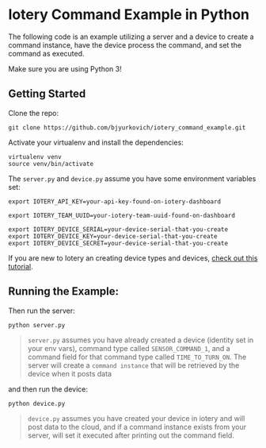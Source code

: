 # Iotery Command Example in Python

The following code is an example utilizing a server and a device to create a command instance, have the device process the command, and set the command as executed.

Make sure you are using Python 3!

## Getting Started

Clone the repo:

```
git clone https://github.com/bjyurkovich/iotery_command_example.git
```

Activate your virtualenv and install the dependencies:

```
virtualenv venv
source venv/bin/activate
```

The `server.py` and `device.py` assume you have some environment variables set:

```
export IOTERY_API_KEY=your-api-key-found-on-iotery-dashboard

export IOTERY_TEAM_UUID=your-iotery-team-uuid-found-on-dashboard

export IOTERY_DEVICE_SERIAL=your-device-serial-that-you-create
export IOTERY_DEVICE_KEY=your-device-serial-that-you-create
export IOTERY_DEVICE_SECRET=your-device-serial-that-you-create
```

If you are new to Iotery an creating device types and devices, [check out this tutorial](https://dev.to/bjyurkovich/get-started-with-your-iot-devices-using-iotery-io-4c2d).

## Running the Example:

Then run the server:

```
python server.py
```

> `server.py` assumes you have already created a device (identity set in your env vars), command type called `SENSOR_COMMAND_1`, and a command field for that command type called `TIME_TO_TURN_ON`. The server will create a `command instance` that will be retrieved by the device when it posts data

and then run the device:

```
python device.py
```

> `device.py` assumes you have created your device in iotery and will post data to the cloud, and if a command instance exists from your server, will set it executed after printing out the command field.
